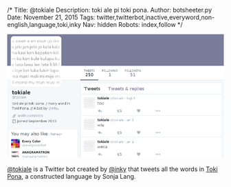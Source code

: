 /*
Title: @tokiale
Description: toki ale pi toki pona.
Author: botsheeter.py
Date: November 21, 2015
Tags: twitter,twitterbot,inactive,everyword,non-english,language,toki,inky
Nav: hidden
Robots: index,follow
*/

[![](/content/bots/twitterbots/images/tokiale.png)](https://twitter.com/tokiale)

[@tokiale](https://twitter.com/tokiale) is a Twitter bot created by [@inky](https://twitter.com/inky) that tweets all the words in [Toki Pona](https://en.wikipedia.org/wiki/Toki_Pona), a constructed language by Sonja Lang.

